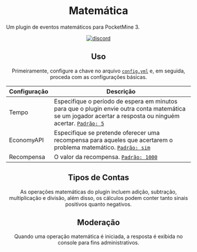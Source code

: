 <h1 align="center">Matemática</h1>

Um plugin de eventos matemáticos para PocketMine 3.
<div align="center">
	<a href="https://www.blazehosting.com.br/discord">
        <img src="https://img.shields.io/badge/Discord-7289DA?style=for-the-badge&logo=discord&logoColor=white" alt="discord">
    </a>

## Uso
Primeiramente, configure a chave no arquivo [`config.yml`](https://github.com/Raphael1S/Math-Event/tree/PocketMine-3/Matem%C3%A1tica/src/resources/config.yml) e, em seguida, proceda com as configurações básicas.

| Configuração | Descrição |
| --- | --- |
| Tempo | Especifique o período de espera em minutos para que o plugin envie outra conta matemática se um jogador acertar a resposta ou ninguém acertar. [`Padrão: 5`](https://github.com/BlockHorizons/InvSee/blob/master/resources/modules.yml) |
| EconomyAPI | Especifique se pretende oferecer uma recompensa para aqueles que acertarem o problema matemático. [`Padrão: sim`](https://github.com/Raphael1S/Math-Event/tree/PocketMine-3/Matem%C3%A1tica/src/resources/config.yml) |
| Recompensa | O valor da recompensa. [`Padrão: 1000`](https://github.com/Raphael1S/Math-Event/tree/PocketMine-3/Matem%C3%A1tica/src/resources/config.yml) |

## Tipos de Contas

As operações matemáticas do plugin incluem adição, subtração, multiplicação e divisão, além disso, os cálculos podem conter tanto sinais positivos quanto negativos.

## Moderação

Quando uma operação matemática é iniciada, a resposta é exibida no console para fins administrativos.
